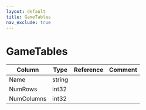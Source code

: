 ```yaml
---
layout: default
title: GameTables
nav_exclude: true
---
```

# GameTables

| Column | Type | Reference | Comment |
|--------|------|-----------|---------|
|Name|string|||
|NumRows|int32|||
|NumColumns|int32|||
